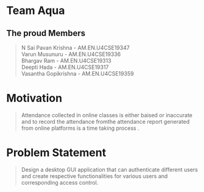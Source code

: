 # Team Aqua
## The proud Members
> N Sai Pavan Krishna - AM.EN.U4CSE19347<br>
> Varun Musunuru - AM.EN.U4CSE19336<br>
> Bhargav Ram - AM.EN.U4CSE19313<br>
> Deepti Hada - AM.EN.U4CSE19317<br>
> Vasantha Gopikrishna - AM.EN.U4CSE19359<br>
# Motivation 
> Attendance collected in online classes is either baised or inaccurate and to record the attendance fromthe attendance report generated from online platforms is a time taking process .
# Problem Statement
> Design a desktop GUI application that can authenticate different users and create respective functionalities for various users and corresponding access control.  

